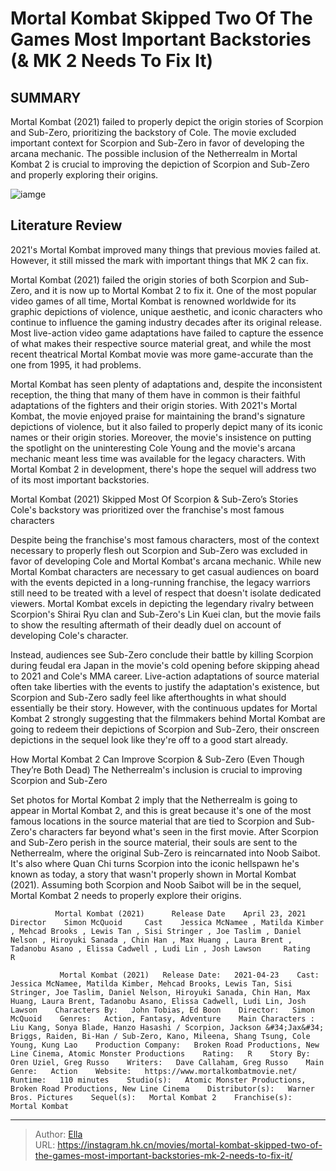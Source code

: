 # Mortal Kombat Skipped Two Of The Games Most Important Backstories (&amp; MK 2 Needs To Fix It)


## SUMMARY 



  Mortal Kombat (2021) failed to properly depict the origin stories of Scorpion and Sub-Zero, prioritizing the backstory of Cole.   The movie excluded important context for Scorpion and Sub-Zero in favor of developing the arcana mechanic.   The possible inclusion of the Netherrealm in Mortal Kombat 2 is crucial to improving the depiction of Scorpion and Sub-Zero and properly exploring their origins.  

![iamge](https://static1.srcdn.com/wordpress/wp-content/uploads/2024/01/mortalkombat_skippedtwo_importantbackstories.jpg)

## Literature Review

2021&#39;s Mortal Kombat improved many things that previous movies failed at. However, it still missed the mark with important things that MK 2 can fix.




Mortal Kombat (2021) failed the origin stories of both Scorpion and Sub-Zero, and it is now up to Mortal Kombat 2 to fix it. One of the most popular video games of all time, Mortal Kombat is renowned worldwide for its graphic depictions of violence, unique aesthetic, and iconic characters who continue to influence the gaming industry decades after its original release. Most live-action video game adaptations have failed to capture the essence of what makes their respective source material great, and while the most recent theatrical Mortal Kombat movie was more game-accurate than the one from 1995, it had problems.




Mortal Kombat has seen plenty of adaptations and, despite the inconsistent reception, the thing that many of them have in common is their faithful adaptations of the fighters and their origin stories. With 2021&#39;s Mortal Kombat, the movie enjoyed praise for maintaining the brand&#39;s signature depictions of violence, but it also failed to properly depict many of its iconic names or their origin stories. Moreover, the movie&#39;s insistence on putting the spotlight on the uninteresting Cole Young and the movie&#39;s arcana mechanic meant less time was available for the legacy characters. With Mortal Kombat 2 in development, there&#39;s hope the sequel will address two of its most important backstories.


 Mortal Kombat (2021) Skipped Most Of Scorpion &amp; Sub-Zero’s Stories 
Cole&#39;s backstory was prioritized over the franchise&#39;s most famous characters
          

Despite being the franchise&#39;s most famous characters, most of the context necessary to properly flesh out Scorpion and Sub-Zero was excluded in favor of developing Cole and Mortal Kombat&#39;s arcana mechanic. While new Mortal Kombat characters are necessary to get casual audiences on board with the events depicted in a long-running franchise, the legacy warriors still need to be treated with a level of respect that doesn&#39;t isolate dedicated viewers. Mortal Kombat excels in depicting the legendary rivalry between Scorpion&#39;s Shirai Ryu clan and Sub-Zero&#39;s Lin Kuei clan, but the movie fails to show the resulting aftermath of their deadly duel on account of developing Cole&#39;s character.




Instead, audiences see Sub-Zero conclude their battle by killing Scorpion during feudal era Japan in the movie&#39;s cold opening before skipping ahead to 2021 and Cole&#39;s MMA career. Live-action adaptations of source material often take liberties with the events to justify the adaptation&#39;s existence, but Scorpion and Sub-Zero sadly feel like afterthoughts in what should essentially be their story. However, with the continuous updates for Mortal Kombat 2 strongly suggesting that the filmmakers behind Mortal Kombat are going to redeem their depictions of Scorpion and Sub-Zero, their onscreen depictions in the sequel look like they&#39;re off to a good start already.



 How Mortal Kombat 2 Can Improve Scorpion &amp; Sub-Zero (Even Though They’re Both Dead) 
The Netherrealm&#39;s inclusion is crucial to improving Scorpion and Sub-Zero
          

Set photos for Mortal Kombat 2 imply that the Netherrealm is going to appear in Mortal Kombat 2, and this is great because it&#39;s one of the most famous locations in the source material that are tied to Scorpion and Sub-Zero&#39;s characters far beyond what&#39;s seen in the first movie. After Scorpion and Sub-Zero perish in the source material, their souls are sent to the Netherrealm, where the original Sub-Zero is reincarnated into Noob Saibot. It&#39;s also where Quan Chi turns Scorpion into the iconic hellspawn he&#39;s known as today, a story that wasn&#39;t properly shown in Mortal Kombat (2021). Assuming both Scorpion and Noob Saibot will be in the sequel, Mortal Kombat 2 needs to properly explore their origins.




              Mortal Kombat (2021)      Release Date    April 23, 2021     Director    Simon McQuoid     Cast    Jessica McNamee , Matilda Kimber , Mehcad Brooks , Lewis Tan , Sisi Stringer , Joe Taslim , Daniel Nelson , Hiroyuki Sanada , Chin Han , Max Huang , Laura Brent , Tadanobu Asano , Elissa Cadwell , Ludi Lin , Josh Lawson     Rating    R      

               Mortal Kombat (2021)   Release Date:   2021-04-23    Cast:   Jessica McNamee, Matilda Kimber, Mehcad Brooks, Lewis Tan, Sisi Stringer, Joe Taslim, Daniel Nelson, Hiroyuki Sanada, Chin Han, Max Huang, Laura Brent, Tadanobu Asano, Elissa Cadwell, Ludi Lin, Josh Lawson    Characters By:   John Tobias, Ed Boon    Director:   Simon McQuoid    Genres:   Action, Fantasy, Adventure    Main Characters :   Liu Kang, Sonya Blade, Hanzo Hasashi / Scorpion, Jackson &#34;Jax&#34; Briggs, Raiden, Bi-Han / Sub-Zero, Kano, Mileena, Shang Tsung, Cole Young, Kung Lao    Production Company:   Broken Road Productions, New Line Cinema, Atomic Monster Productions    Rating:   R    Story By:   Oren Uziel, Greg Russo    Writers:   Dave Callaham, Greg Russo    Main Genre:   Action    Website:   https://www.mortalkombatmovie.net/    Runtime:   110 minutes    Studio(s):   Atomic Monster Productions, Broken Road Productions, New Line Cinema    Distributor(s):   Warner Bros. Pictures    Sequel(s):   Mortal Kombat 2    Franchise(s):   Mortal Kombat      

---

> Author: [Ella](https://instagram.hk.cn/)  
> URL: https://instagram.hk.cn/movies/mortal-kombat-skipped-two-of-the-games-most-important-backstories-mk-2-needs-to-fix-it/  

